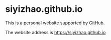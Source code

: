 # siyizhao.github.io

This is a personal website supported by GitHub.

The website address is https://siyizhao.github.io

